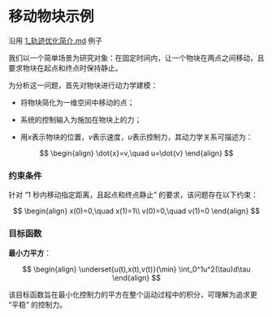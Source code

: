# 移动物块示例

沿用 [1\_轨迹优化简介.md](1_轨迹优化简介.md) 例子

我们以一个简单场景为研究对象：在固定时间内，让一个物块在两点之间移动，且要求物块在起点和终点时保持静止。

为分析这一问题，首先对物块进行动力学建模：

- 将物块简化为一维空间中移动的点；

- 系统的控制输入为施加在物块上的力；

- 用$x$表示物块的位置，$v$表示速度，$u$表示控制力，其动力学关系可描述为：

$$
\begin{align}
\dot{x}=v,\quad u=\dot{v}
\end{align}
$$

### 约束条件

针对 “1 秒内移动指定距离，且起点和终点静止” 的要求，该问题存在以下约束：

$$
\begin{align}
x(0)=0,\quad x(1)=1\\
v(0)=0,\quad v(1)=0
\end{align}
$$

### 目标函数

**最小力平方**：

$$
\begin{align}
\underset{u(t),x(t),v(t)}{\min} \int_0^1u^2(\tau)d\tau
\end{align}
$$

该目标函数旨在最小化控制力的平方在整个运动过程中的积分，可理解为追求更 “平稳” 的控制力。
